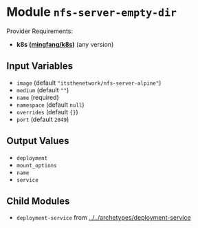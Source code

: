 
# Module `nfs-server-empty-dir`

Provider Requirements:
* **k8s ([mingfang/k8s](https://registry.terraform.io/providers/mingfang/k8s/latest))** (any version)

## Input Variables
* `image` (default `"itsthenetwork/nfs-server-alpine"`)
* `medium` (default `""`)
* `name` (required)
* `namespace` (default `null`)
* `overrides` (default `{}`)
* `port` (default `2049`)

## Output Values
* `deployment`
* `mount_options`
* `name`
* `service`

## Child Modules
* `deployment-service` from [../../archetypes/deployment-service](../../archetypes/deployment-service)

